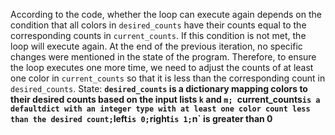 According to the code, whether the loop can execute again depends on the condition that all colors in `desired_counts` have their counts equal to the corresponding counts in `current_counts`. If this condition is not met, the loop will execute again. At the end of the previous iteration, no specific changes were mentioned in the state of the program. Therefore, to ensure the loop executes one more time, we need to adjust the counts of at least one color in `current_counts` so that it is less than the corresponding count in `desired_counts`.
State: **`desired_counts` is a dictionary mapping colors to their desired counts based on the input lists `k` and `m; `current_counts` is a defaultdict with an integer type with at least one color count less than the desired count; `left` is 0; `right` is 1; `n` is greater than 0**